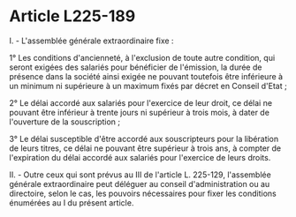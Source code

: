 # Article L225-189

I. - L'assemblée générale extraordinaire fixe :

1° Les conditions d'ancienneté, à l'exclusion de toute autre condition, qui seront exigées des salariés pour bénéficier de l'émission, la durée de présence dans la société ainsi exigée ne pouvant toutefois être inférieure à un minimum ni supérieure à un maximum fixés par décret en Conseil d'Etat ;

2° Le délai accordé aux salariés pour l'exercice de leur droit, ce délai ne pouvant être inférieur à trente jours ni supérieur à trois mois, à dater de l'ouverture de la souscription ;

3° Le délai susceptible d'être accordé aux souscripteurs pour la libération de leurs titres, ce délai ne pouvant être supérieur à trois ans, à compter de l'expiration du délai accordé aux salariés pour l'exercice de leurs droits.

II. - Outre ceux qui sont prévus au III de l'article L. 225-129, l'assemblée générale extraordinaire peut déléguer au conseil d'administration ou au directoire, selon le cas, les pouvoirs nécessaires pour fixer les conditions énumérées au I du présent article.
